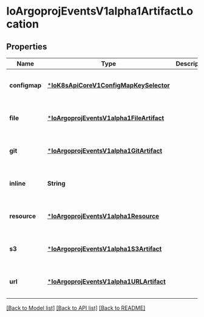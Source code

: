 # IoArgoprojEventsV1alpha1ArtifactLocation


## Properties
Name | Type | Description | Notes
------------ | ------------- | ------------- | -------------
**configmap** | [***IoK8sApiCoreV1ConfigMapKeySelector**](IoK8sApiCoreV1ConfigMapKeySelector.md) |  | [optional] [default to nothing]
**file** | [***IoArgoprojEventsV1alpha1FileArtifact**](IoArgoprojEventsV1alpha1FileArtifact.md) |  | [optional] [default to nothing]
**git** | [***IoArgoprojEventsV1alpha1GitArtifact**](IoArgoprojEventsV1alpha1GitArtifact.md) |  | [optional] [default to nothing]
**inline** | **String** |  | [optional] [default to nothing]
**resource** | [***IoArgoprojEventsV1alpha1Resource**](IoArgoprojEventsV1alpha1Resource.md) |  | [optional] [default to nothing]
**s3** | [***IoArgoprojEventsV1alpha1S3Artifact**](IoArgoprojEventsV1alpha1S3Artifact.md) |  | [optional] [default to nothing]
**url** | [***IoArgoprojEventsV1alpha1URLArtifact**](IoArgoprojEventsV1alpha1URLArtifact.md) |  | [optional] [default to nothing]


[[Back to Model list]](../README.md#models) [[Back to API list]](../README.md#api-endpoints) [[Back to README]](../README.md)


